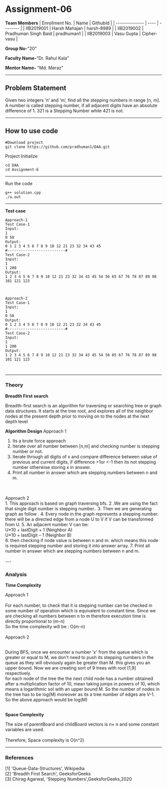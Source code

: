 # Assignment-06

**Team Members**
|   Enrollment No.  |   Name   | GithubId |
|   --------------  |   ----   | -------- |
|    IIB2019001  |   Harsh Mahajan | harsh-8989 |
|    IIB2019002  |  Pradhuman Singh Baid  | pradhuman1 | 
|    IIB2019003  |   Vasu Gupta | Cipher-vasu |

**Group No-**"20"

**Faculty Name-**"Dr. Rahul Kala"

**Mentor Name-** "Md. Meraz"

---
## Problem Statement
Given two integers ‘n’ and ‘m’, find all the stepping numbers in range [n, m]. A number is
called stepping number, if all adjacent digits have an absolute difference of 1. 321 is a
Stepping Number while 421 is not.

---
## How to use code

```
#Download project
git clone https://github.com/pradhuman1/DAA.git
```
Project Initialize 
```
cd DAA
cd Assignment-6
```
---

Run the code
```
g++ solution.cpp
./a.out
```
---

**Test case**

```
Approach-1 
Test Case-1
Input:
1
0 50
Output:
0 1 2 3 4 5 6 7 8 9 10 12 21 23 32 34 43 45
#--------------------------#
Test Case-2
Input:
1
1 200
Output:
1 2 3 4 5 6 7 8 9 10 12 21 23 32 34 43 45 54 56 65 67 76 78 87 89 98 101 121 123



Approach-2
Test Case-1
Input:
1
0 50
Output:
0 1 2 3 4 5 6 7 8 9 10 12 21 23 32 34 43 45
#--------------------------#
Test Case-2
Input:
1
1 200
Output:
1 2 3 4 5 6 7 8 9 10 12 21 23 32 34 43 45 54 56 65 67 76 78 87 89 98 101 121 123



```
---

### Theory

**Breadth First search**

Breadth-first search is an algorithm for traversing or searching tree or graph data structures. It starts at the tree root, and explores all of the neighbor nodes at the present depth prior to moving on to the nodes at the next depth level

**Algorithm Design**
Approach 1<br>
1. Its a brute force approach
2. Iterate  over  all  number  between  [n,m]  and  checking number is stepping number or not.
3. Iterate  through  all  digits  of  x  and  compare  difference between value of previous and current digits, if difference >1or  <-1  then  its  not  stepping  number  otherwise  storing  x  in answer.
4. Print all number in answer which are stepping numbers between n and m.
<br>
<br>
Approach 2<br>
1. This approach is based on graph traversing bfs.
2 .We are using the fact that single digit number is stepping number..
3. Then we are generating graph as follow .
4. Every node in the graph represents a stepping number. there will be a directed edge from a node U to V if V can be transformed from U.
5. An adjacent number V can be:  <br>
     U*10 + lastDigit + 1 (Neighbor A)<br>
     U*10 + lastDigit – 1 (Neighbor B)<br>
6. then checking if node value is between n and m. which means this node is required stepping number and storing it into answer array.
7. Print all number in answer which are stepping numbers between n and m.
<br>
<br>
---

### Analysis

**Time Complexity**

Approach 1<br><br>
For each number, to check that it is stepping number can be checked in some number of operation which is equivalent to constant time. Since we are checking all numbers between n to m therefore execution time is  directly proportional to (m-n)<br>
So the time complexity will be :  O(m-n)<br><br>
Approach 2<br><br>

During BFS, once we encounter a number 'x' from the queue which is greater or equal to M, we don't need to push its stepping numbers in the queue as they will obviously again be greater than M. this gives you an upper bound. Now we are creating sort of 9 trees with root [1,9] respectively. <br>
for each node of the tree the the next child node has a number obtained after a multiplication factor of 10, mean taking jumps in powers of 10, which means a logarithmic sol with an upper bound M. So the number of nodes in the tree has to be log(M) moreover as its a tree number of edges are V-1.<br>
So the above approach would be log(M)<br><br>

**Space Complexity**

The size of parentBoard and childBoard vectors is  n× n and some constant variables are used.
<br>
<br>
Therefore, Space complexity is O(n^2)
<br>

---

### References

[1] 'Queue-Data-Structures', Wikipedia<br>
[2] 'Breadth First Search', GeeksforGeeks<br>
[3] Chirag Agarwal, 'Stepping Numbers',GeeksforGeeks,2020<br>
